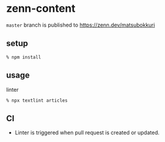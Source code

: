 # zenn-content

`master` branch is published to https://zenn.dev/matsubokkuri

## setup

```
% npm install
```

## usage


linter
```
% npx textlint articles
```


## CI

- Linter is triggered when pull request is created or updated.
